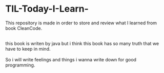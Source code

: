 # TIL-Today-I-Learn-
This repository is made in order to store and review what I learned from book CleanCode.

<br>this book is writen by java but i think this book has so many truth that we have to keep in mind.</br>
<br>So i will write feelings and things i wanna write down for good programming.</br>
